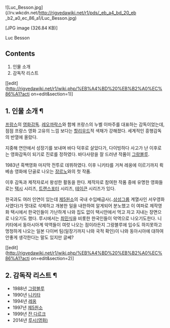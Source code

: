 ![Luc_Besson.jpg](//rv.wkcdn.net/http://rigvedawiki.net/r1/pds/_eb_a4_bd_20_eb
_b2_a0_ec_86_a1/Luc_Besson.jpg)

[JPG image (326.84 KB)]

Luc Besson

## Contents

    

1. 인물 소개 
2. 감독작 리스트 

[[edit](http://rigvedawiki.net/r1/wiki.php/%EB%A4%BD%20%EB%B2%A0%EC%86%A1?acti
on=edit&section=1)]

## 1. 인물 소개 ¶

[프랑스](%ED%94%84%EB%9E%91%EC%8A%A4.md)의 [영화감독](%EC%98%81%ED%99%94%20%EA%B0%90%EB%8F%85.md). [레오까락스](%EB%A0%88%EC%98%A4%20%EA%B9%8C%EB%9D%BD%EC%8A%A4.md)와 함께 프랑스의 누벨 이마주를
대표하는 감독이었는데, 점점 프랑스 영화 고유의 느낌 보다는
[할리우드](%ED%95%A0%EB%A6%AC%EC%9A%B0%EB%93%9C.md)적 색채가 강해졌다. 세계적인 흥행감독의 반열에
올랐다.

  

지중해 연안에서 성장기를 보내며 바다 덕후로 살았다가, 다이빙하다 사고가 난 이후로는 영화감독이 되기로 진로를 정하였다. 바다사랑을 잘
드러낸 작품이 [그랑블루](%EA%B7%B8%EB%9E%91%EB%B8%94%EB%A3%A8.md).

  

1983년 흑백영화 마지막 전투로 데뷔하였다. 이후 니키타를 거쳐 레옹에 이르기까지 뤽 베송 영화에 단골로 나오는 [장르노](%EC%9E%A5%20%EB%A5%B4%EB%85%B8.md)와의 첫 작품.

  

이후 감독과 제작자로서 왕성한 활동을 한다. 제작자로 참여한 작품 중에 유명한 영화들로는
[택시](%ED%83%9D%EC%8B%9C.md) 시리즈,
[트랜스포터](%ED%8A%B8%EB%9E%9C%EC%8A%A4%ED%8F%AC%ED%84%B0.md) 시리즈,
[테이큰](%ED%85%8C%EC%9D%B4%ED%81%B0.md) 시리즈가 있다.

  

한국과도 여러 인연이 있는데 [제5원소](%EC%A0%9C5%EC%9B%90%EC%86%8C.md)의 국내
수입배급사(..[삼성그룹](%EC%82%BC%EC%84%B1%EA%B7%B8%EB%A3%B9.md) 계열사인 서우영화사였다)가 멋대로
삭제하고 개봉한 일을 내한하여 알게되어 분노했고 이 여파로 제작영화 택시에서 한국인들이 가난하게 나와 집도 없이 택시안에서 먹고 자고 지내는
장면으로 나오기도 했다. 루시에서는 [최민식](%EC%B5%9C%EB%AF%BC%EC%8B%9D.md)을 비롯한 한국인들이 악역으로
나오기도한다. 니키타에서 동아시아계 악역들이 여럿 나오는 점이라든지 그랑블루에 입수도 하지못하고 멍청하게 나오는 일본 다이버 팀(일장기까지
나와 국적 확인)이 나와 동아시아에 대하여 안좋게 생각한다는 말도 있지만 글쎄?

  

[[edit](http://rigvedawiki.net/r1/wiki.php/%EB%A4%BD%20%EB%B2%A0%EC%86%A1?acti
on=edit&section=2)]

## 2. 감독작 리스트 ¶

  * 1988년 [그랑블루](%EA%B7%B8%EB%9E%91%EB%B8%94%EB%A3%A8.md)
  * 1990년 [니키타](%EB%8B%88%ED%82%A4%ED%83%80.md)
  * 1994년 [레옹](%EB%A0%88%EC%98%B9.md)
  * 1997년 [제5원소](%EC%A0%9C5%EC%9B%90%EC%86%8C.md)
  * 1999년 [잔 다르크](%EC%9E%94%20%EB%8B%A4%EB%A5%B4%ED%81%AC.md)
  * 2014년 [루시(영화)](%EB%A3%A8%EC%8B%9C%28%EC%98%81%ED%99%94%29.md)

